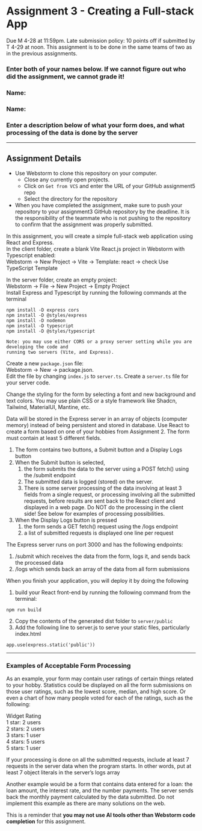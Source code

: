 # Assignment 3 - Creating a Full-stack App
Due M 4-28 at 11:59pm. Late submission policy: 10 points off if submitted by T 4-29 at noon. This assignment is 
to be done in the same teams of two as in the previous assignments.

### Enter both of your names below. If we cannot figure out who did the assignment, we cannot grade it!

### Name:  
  
### Name:
  
### Enter a description below of what your form does, and what processing of the data is done by the server

---
## Assignment Details
* Use Webstorm to clone this repository on your computer.
    * Close any currently open projects.
    * Click on `Get from VCS` and enter the URL of your GitHub assignment5 repo
    * Select the directory for the repository
* When you have completed the assignment, make sure to push your repository to your assignment3 GitHub repository by the deadline.
  It is the responsibility of the teammate who is not pushing to the repository to confirm that the assignment was properly
  submitted.

In this assignment, you will create a simple full-stack web application using React and Express.  
In the client folder, create a blank Vite React.js project in Webstorm with Typescript enabled:  
Webstorm -> New Project -> Vite -> Template: react -> check Use TypeScript Template

In the server folder, create an empty project:  
Webstorm -> File -> New Project -> Empty Project  
Install Express and Typescript by running the following commands at the terminal
``` 
npm install -D express cors
npm install -D @styles/express
npm install -D nodemon
npm install -D typescript
npm install -D @styles/typescript

Note: you may use either CORS or a proxy server setting while you are developing the code and 
running two servers (Vite, and Express).  
```  

Create a new `package.json` file:  
Webstorm -> New -> package.json.  
Edit the file by changing `index.js` to `server.ts`. Create a `server.ts` file for your server code.

Change the styling for the form by selecting a font and new background and text colors.
You may use plain CSS or a style framework like Shadcn, Tailwind, MaterialUI, Mantine, etc.

Data will be stored in the Express server in an array of objects (computer memory) instead of being persistent and stored in database. Use React to create a form based on one of your hobbies from Assignment 2. The form must contain at least 5 different fields.
1. The form contains two buttons, a Submit button and a Display Logs button
2. When the Submit button is selected,
    1. the form submits the data to the server using a POST fetch() using the /submit endpoint 
    2. The submitted data is logged (stored) on the server.
    3. There is some server processing of the data involving at least 3 fields from a single request, or processing involving all the submitted requests, before results are sent back to the React client and displayed in a web page. Do NOT do the processing in the client side! See below for examples of processing possibilities.
3. When the Display Logs button is pressed
    1. the form sends a GET fetch() request using the /logs endpoint
    2. a list of submitted requests is displayed one line per request

The Express server runs on port 3000 and has the following endpoints:
1.	/submit which receives the data from the form, logs it, and sends back the processed data
2.	/logs which sends back an array of the data from all form submissions

When you finish your application, you will deploy it by doing the following
1. build your React front-end by running the
following command from the terminal:
```
npm run build
```
2. Copy the contents of the generated dist folder to `server/public`
3. Add the following line to server.js to serve your static files, particularly index.html
```
app.use(express.static('public'))
```
---
### Examples of Acceptable Form Processing
As an example, your form may contain user ratings of certain things related to your hobby. Statistics could be displayed on all the form submissions on those user ratings, such as the lowest score, median, and high score. Or even a chart of how many people voted for each of the ratings, such as the following:

Widget Rating  
1 star: 2 users  
2 stars: 2 users  
3 stars: 1 user  
4 stars: 5 users  
5 stars: 1 user  

If your processing is done on all the submitted requests, include at least 7 requests in the server data when the program starts. In other words, put at least 7 object literals in the server’s logs array

Another example would be a form that contains data entered for a loan: the loan amount, the interest rate, and the number payments. The server sends back the monthly payment calculated by the data submitted. Do not implement this example as there are many solutions on the web.

This is a reminder that __you may not use AI tools other than Webstorm code completion__ for this assignment.




